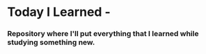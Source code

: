 # Today I Learned - 
### Repository where I'll put everything that I learned while studying something new.
